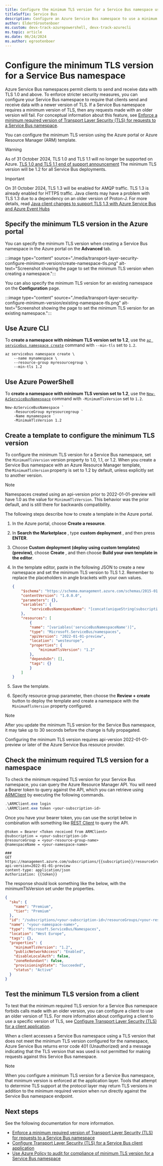 ```yaml
---
title: Configure the minimum TLS version for a Service Bus namespace using ARM
titleSuffix: Service Bus
description: Configure an Azure Service Bus namespace to use a minimum version of Transport Layer Security (TLS).
author: EldertGrootenboer
ms.custom: devx-track-azurepowershell, devx-track-azurecli
ms.topic: article
ms.date: 06/24/2024
ms.author: egrootenboer
---
```


# Configure the minimum TLS version for a Service Bus namespace

Azure Service Bus namespaces permit clients to send and receive data with TLS 1.0 and above. To enforce stricter security measures, you can configure your Service Bus namespace to require that clients send and receive data with a newer version of TLS. If a Service Bus namespace requires a minimum version of TLS, then any requests made with an older version will fail. For conceptual information about this feature, see [Enforce a minimum required version of Transport Layer Security (TLS) for requests to a Service Bus namespace](transport-layer-security-enforce-minimum-version.md).

You can configure the minimum TLS version using the Azure portal or Azure Resource Manager (ARM) template. 

> [!WARNING]
> As of 31 October 2024, TLS 1.0 and TLS 1.1 will no longer be supported on Azure. [TLS 1.0 and TLS 1.1 end of support announcement](https://azure.microsoft.com/updates/azure-support-tls-will-end-by-31-october-2024-2/) The minimum TLS version will be 1.2 for all Service Bus deployments.

> [!IMPORTANT]
> On 31 October 2024, TLS 1.3 will be enabled for AMQP traffic. TLS 1.3 is already enabled for HTTPS traffic. Java clients may have a problem with TLS 1.3 due to a dependency on an older version of Proton-J. For more details, read [Java client changes to support TLS 1.3 with Azure Service Bus and Azure Event Hubs](https://techcommunity.microsoft.com/t5/messaging-on-azure-blog/java-client-changes-to-support-tls-1-3-with-azure-service-bus/ba-p/4089355) 


## Specify the minimum TLS version in the Azure portal
You can specify the minimum TLS version when creating a Service Bus namespace in the Azure portal on the **Advanced** tab. 

:::image type="content" source="./media/transport-layer-security-configure-minimum-version/create-namespace-tls.png" alt-text="Screenshot showing the page to set the minimum TLS version when creating a namespace.":::

You can also specify the minimum TLS version for an existing namespace on the **Configuration** page.

:::image type="content" source="./media/transport-layer-security-configure-minimum-version/existing-namespace-tls.png" alt-text="Screenshot showing the page to set the minimum TLS version for an existing namespace.":::

## Use Azure CLI
To **create a namespace with minimum TLS version set to 1.2**, use the [`az servicebus namespace create`](/cli/azure/servicebus/namespace#az-servicebus-namespace-create) command with `--min-tls` set to `1.2`.

```azurecli-interactive
az servicebus namespace create \
    --name mynamespace \
    --resource-group myresourcegroup \
    --min-tls 1.2
```

## Use Azure PowerShell
To **create a namespace with minimum TLS version set to 1.2**, use the [`New-AzServiceBusNamespace`](/powershell/module/az.servicebus/new-azservicebusnamespace) command with `-MinimumTlsVersion` set to `1.2`. 

```azurepowershell-interactive
New-AzServiceBusNamespace `
    -ResourceGroup myresourcegroup `
    -Name mynamespace `
    -MinimumTlsVersion 1.2
```


## Create a template to configure the minimum TLS version
To configure the minimum TLS version for a Service Bus namespace, set the  `MinimumTlsVersion`  version property to 1.0, 1.1, or 1.2. When you create a Service Bus namespace with an Azure Resource Manager template, the `MinimumTlsVersion` property is set to 1.2 by default, unless explicitly set to another version.

> [!NOTE]
> Namespaces created using an api-version prior to 2022-01-01-preview will have 1.0 as the value for `MinimumTlsVersion`. This behavior was the prior default, and is still there for backwards compatibility.

The following steps describe how to create a template in the Azure portal.

1. In the Azure portal, choose  **Create a resource**.
2. In  **Search the Marketplace** , type  **custom deployment** , and then press  **ENTER**.
3. Choose **Custom deployment (deploy using custom templates) (preview)**, choose  **Create** , and then choose  **Build your own template in the editor**.
4. In the template editor, paste in the following JSON to create a new namespace and set the minimum TLS version to TLS 1.2. Remember to replace the placeholders in angle brackets with your own values.

    ```json
    {
        "$schema": "https://schema.management.azure.com/schemas/2015-01-01/deploymentTemplate.json#",
        "contentVersion": "1.0.0.0",
        "parameters": {},
        "variables": {
            "serviceBusNamespaceName": "[concat(uniqueString(subscription().subscriptionId), 'tls')]"
        },
        "resources": [
            {
            "name": "[variables('serviceBusNamespaceName')]",
            "type": "Microsoft.ServiceBus/namespaces",
            "apiVersion": "2022-01-01-preview",
            "location": "westeurope",
            "properties": {
                "minimumTlsVersion": "1.2"
            },
            "dependsOn": [],
            "tags": {}
            }
        ]
    }
    ```

5. Save the template.
6. Specify resource group parameter, then choose the  **Review + create**  button to deploy the template and create a namespace with the  `MinimumTlsVersion`  property configured.

> [!NOTE]
> After you update the minimum TLS version for the Service Bus namespace, it may take up to 30 seconds before the change is fully propagated.

Configuring the minimum TLS version requires api-version 2022-01-01-preview or later of the Azure Service Bus resource provider.

## Check the minimum required TLS version for a namespace

To check the minimum required TLS version for your Service Bus namespace, you can query the Azure Resource Manager API. You will need a Bearer token to query against the API, which you can retrieve using [ARMClient](https://github.com/projectkudu/ARMClient) by executing the following commands.

```powershell
.\ARMClient.exe login
.\ARMClient.exe token <your-subscription-id>
```

Once you have your bearer token, you can use the script below in combination with something like [REST Client](https://marketplace.visualstudio.com/items?itemName=humao.rest-client) to query the API.

```http
@token = Bearer <Token received from ARMClient>
@subscription = <your-subscription-id>
@resourceGroup = <your-resource-group-name>
@namespaceName = <your-namespace-name>

###
GET https://management.azure.com/subscriptions/{{subscription}}/resourceGroups/{{resourceGroup}}/providers/Microsoft.ServiceBus/namespaces/{{namespaceName}}?api-version=2022-01-01-preview
content-type: application/json
Authorization: {{token}}
```

The response should look something like the below, with the minimumTlsVersion set under the properties.

```json
{
  "sku": {
    "name": "Premium",
    "tier": "Premium"
  },
  "id": "/subscriptions/<your-subscription-id>/resourceGroups/<your-resource-group-name>/providers/Microsoft.ServiceBus/namespaces/<your-namespace-name>",
  "name": "<your-namespace-name>",
  "type": "Microsoft.ServiceBus/Namespaces",
  "location": "West Europe",
  "tags": {},
  "properties": {
    "minimumTlsVersion": "1.2",
    "publicNetworkAccess": "Enabled",
    "disableLocalAuth": false,
    "zoneRedundant": false,
    "provisioningState": "Succeeded",
    "status": "Active"
  }
}
```

## Test the minimum TLS version from a client

To test that the minimum required TLS version for a Service Bus namespace forbids calls made with an older version, you can configure a client to use an older version of TLS. For more information about configuring a client to use a specific version of TLS, see [Configure Transport Layer Security (TLS) for a client application](transport-layer-security-configure-client-version.md).

When a client accesses a Service Bus namespace using a TLS version that does not meet the minimum TLS version configured for the namespace, Azure Service Bus returns error code 401 (Unauthorized) and a message indicating that the TLS version that was used is not permitted for making requests against this Service Bus namespace.

> [!NOTE]
> When you configure a minimum TLS version for a Service Bus namespace, that minimum version is enforced at the application layer. Tools that attempt to determine TLS support at the protocol layer may return TLS versions in addition to the minimum required version when run directly against the Service Bus namespace endpoint.

## Next steps

See the following documentation for more information.

- [Enforce a minimum required version of Transport Layer Security (TLS) for requests to a Service Bus namespace](transport-layer-security-enforce-minimum-version.md)
- [Configure Transport Layer Security (TLS) for a Service Bus client application](transport-layer-security-configure-client-version.md)
- [Use Azure Policy to audit for compliance of minimum TLS version for a Service Bus namespace](transport-layer-security-audit-minimum-version.md)
